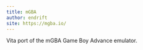 ```yaml
---
title: mGBA
author: endrift
site: https://mgba.io/
---
```

Vita port of the mGBA Game Boy Advance emulator.
